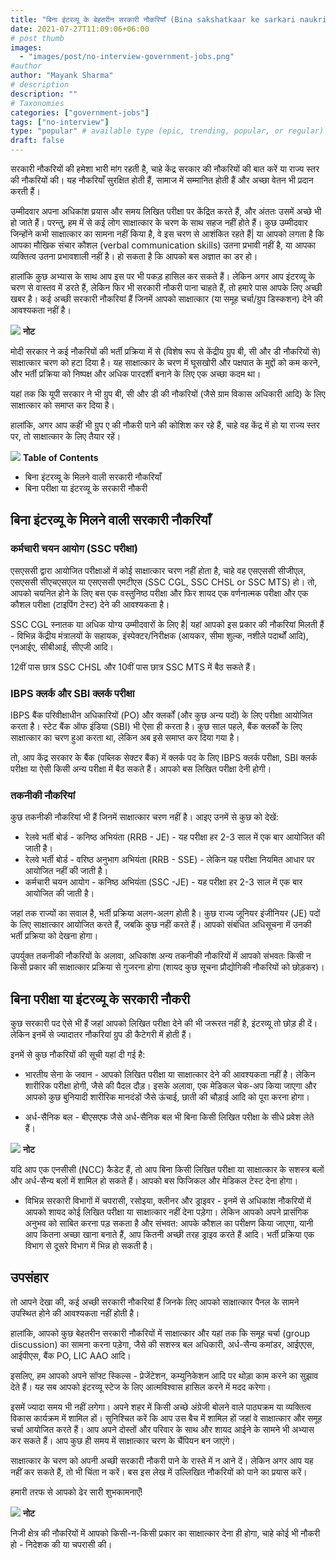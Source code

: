 ```yaml
---
title: "बिना इंटरव्यू के बेहतरीन सरकारी नौकरियाँ (Bina sakshatkaar ke sarkari naukri)"
date: 2021-07-27T11:09:06+06:00
# post thumb
images:
  - "images/post/no-interview-government-jobs.png"
#author
author: "Mayank Sharma"
# description
description: ""
# Taxonomies
categories: ["government-jobs"]
tags: ["no-interview"]
type: "popular" # available type (epic, trending, popular, or regular)
draft: false
---
```


सरकारी नौकरियों की हमेशा भारी मांग रहती है, चाहे केंद्र सरकार की नौकरियों की बात करें या राज्य स्तर की नौकरियों की। यह नौकरियाँ सुरक्षित होती हैं, सामाज में सम्मानित होती हैं और अच्छा वेतन भी प्रदान करती हैं।

उम्मीदवार अपना अधिकांश प्रयास और समय लिखित परीक्षा पर केंद्रित करते हैं, और अंततः उसमें अच्छे भी हो जाते हैं। परन्तु, हम में से कई लोग साक्षात्कार के चरण के साथ सहज नहीं होते हैं। कुछ उम्मीदवार जिन्होंने कभी साक्षात्कार का सामना नहीं किया है, वे इस चरण से आशंकित रहते हैं| या आपको लगता है कि आपका मौखिक संचार कौशल (verbal communication skills) उतना प्रभावी नहीं है, या आपका व्यक्तित्व उतना प्रभावशाली नहीं है। हो सकता है कि आपको बस अज्ञात का डर हो।

हालांकि कुछ अभ्यास के साथ आप इस पर भी पकड़ हासिल कर सकते हैं। लेकिन अगर आप इंटरव्यू के चरण से वास्तव में डरते हैं, लेकिन फिर भी सरकारी नौकरी पाना चाहते हैं, तो हमारे पास आपके लिए अच्छी खबर है। कई अच्छी सरकारी नौकरियां हैं जिनमें आपको साक्षात्कार (या समूह चर्चा/ग्रुप डिस्कशन) देने की आवश्यकता नहीं है।

<div class="toc-mak">
  <img src="../../../images/pencil.png">
  <b>नोट</b><br>

मोदी सरकार ने कई नौकरियों की भर्ती प्रक्रिया में से (विशेष रूप से केंद्रीय ग्रुप बी, सी और डी नौकरियों से) साक्षात्कार चरण को हटा दिया है। यह साक्षात्कार के चरण में घूसखोरी और पक्षपात के मुद्दों को कम करने, और भर्ती प्रक्रिया को निष्पक्ष और अधिक पारदर्शी बनाने के लिए एक अच्छा कदम था।

यहां तक कि यूपी सरकार ने भी ग्रुप बी, सी और डी की नौकरियों (जैसे ग्राम विकास अधिकारी आदि) के लिए साक्षात्कार को समाप्त कर दिया है।

हालांकि, अगर आप कहीं भी ग्रुप ए की नौकरी पाने की कोशिश कर रहे हैं, चाहे वह केंद्र में हो या राज्य स्तर पर, तो साक्षात्कार के लिए तैयार रहें।
</div>

<div class="toc-mak">
<img src="../../../images/pencil.png">
<b>Table of Contents</b>
<ul>
<li>बिना इंटरव्यू के मिलने वाली सरकारी नौकरियाँ</li>
<li>बिना परीक्षा या इंटरव्यू के सरकारी नौकरी</li>
</ul>
</div>

## बिना इंटरव्यू के मिलने वाली सरकारी नौकरियाँ 

### कर्मचारी चयन आयोग (SSC परीक्षा)

एसएससी द्वारा आयोजित परीक्षाओं में कोई साक्षात्कार चरण नहीं होता है, चाहे वह एसएससी सीजीएल, एसएससी सीएचएसएल या एसएससी एमटीएस (SSC CGL, SSC CHSL or SSC MTS) हो। तो, आपको चयनित होने के लिए बस एक वस्तुनिष्ठ परीक्षा और फिर शायद एक वर्णनात्मक परीक्षा और एक कौशल परीक्षा (टाइपिंग टेस्ट) देने की आवश्यकता है।

SSC CGL स्नातक या अधिक योग्य उम्मीदवारों के लिए है| यहां आपको इस प्रकार की नौकरियां मिलती हैं - विभिन्न केंद्रीय मंत्रालयों के सहायक, इंस्पेक्टर/निरीक्षक (आयकर, सीमा शुल्क, नशीले पदार्थों आदि), एनआईए, सीबीआई, सीएजी आदि।

12वीं पास छात्र SSC CHSL और 10वीं पास छात्र SSC MTS में बैठ सकते हैं।

### IBPS क्लर्क और SBI क्लर्क परीक्षा

IBPS बैंक परिवीक्षाधीन अधिकारियों (PO) और क्लर्कों (और कुछ अन्य पदों) के लिए परीक्षा आयोजित करता है। स्टेट बैंक ऑफ इंडिया (SBI) भी ऐसा ही करता है। कुछ साल पहले, बैंक क्लर्कों के लिए साक्षात्कार का चरण हुआ करता था, लेकिन अब इसे समाप्त कर दिया गया है।

तो, आप केंद्र सरकार के बैंक (पब्लिक सेक्टर बैंक) में क्लर्क पद के लिए IBPS क्लर्क परीक्षा, SBI क्लर्क परीक्षा या ऐसी किसी अन्य परीक्षा में बैठ सकते हैं। आपको बस लिखित परीक्षा देनी होगी।

### तकनीकी नौकरियां

कुछ तकनीकी नौकरियां भी हैं जिनमें साक्षात्कार चरण नहीं है। आइए उनमें से कुछ को देखें:

* रेलवे भर्ती बोर्ड - कनिष्ठ अभियंता (RRB - JE) - यह परीक्षा हर 2-3 साल में एक बार आयोजित की जाती है।
* रेलवे भर्ती बोर्ड - वरिष्ठ अनुभाग अभियंता (RRB - SSE) - लेकिन यह परीक्षा नियमित आधार पर आयोजित नहीं की जाती है।
* कर्मचारी चयन आयोग - कनिष्ठ अभियंता (SSC -JE) - यह परीक्षा हर 2-3 साल में एक बार आयोजित की जाती है।

जहां तक राज्यों का सवाल है, भर्ती प्रक्रिया अलग-अलग होती है। कुछ राज्य जूनियर इंजीनियर (JE) पदों के लिए साक्षात्कार आयोजित करते हैं, जबकि कुछ नहीं करते हैं। आपको संबंधित अधिसूचना में उनकी भर्ती प्रक्रिया को देखना होगा।

उपर्युक्त तकनीकी नौकरियों के अलावा, अधिकांश अन्य तकनीकी नौकरियों में आपको संभवतः किसी न किसी प्रकार की साक्षात्कार प्रक्रिया से गुजरना होगा (शायद कुछ सूचना प्रौद्योगिकी नौकरियों को छोड़कर)।


## बिना परीक्षा या इंटरव्यू के सरकारी नौकरी

कुछ सरकारी पद ऐसे भी हैं जहां आपको लिखित परीक्षा देने की भी जरूरत नहीं है, इंटरव्यू तो छोड़ ही दें। लेकिन इनमें से ज्यादातर नौकरियां ग्रुप डी कैटेगरी में होती हैं।

इनमें से कुछ नौकरियों की सूची यहां दी गई है:

* भारतीय सेना के जवान - आपको लिखित परीक्षा या साक्षात्कार देने की आवश्यकता नहीं है। लेकिन शारीरिक परीक्षा होगी, जैसे की पैदल दौड़। इसके अलावा, एक मेडिकल चेक-अप किया जाएगा और आपको कुछ बुनियादी शारीरिक मानदंडों जैसे ऊंचाई, छाती की चौड़ाई आदि को पूरा करना होगा।

* अर्ध-सैनिक बल - बीएसएफ जैसे अर्ध-सैनिक बल भी बिना किसी लिखित परीक्षा के सीधे प्रवेश लेते हैं।

<div class="toc-mak">
  <img src="../../../images/pencil.png">
  <b>नोट</b><br>

यदि आप एक एनसीसी (NCC) कैडेट हैं, तो आप बिना किसी लिखित परीक्षा या साक्षात्कार के सशस्त्र बलों और अर्ध-सैन्य बलों में शामिल हो सकते हैं। आपको बस फिजिकल और मेडिकल टेस्ट देना होगा।
</div>

* विभिन्न सरकारी विभागों में चपरासी, रसोइया, क्लीनर और ड्राइवर - इनमें से अधिकांश नौकरियों में आपको शायद कोई लिखित परीक्षा या साक्षात्कार नहीं देना पड़ेगा। लेकिन आपको अपने प्रासंगिक अनुभव को साबित करना पड़ सकता है और संभवत: आपके कौशल का परीक्षण किया जाएगा, यानी आप कितना अच्छा खाना बनाते हैं, आप कितनी अच्छी तरह ड्राइव करते हैं आदि। भर्ती प्रक्रिया एक विभाग से दूसरे विभाग में भिन्न हो सकती है।


## उपसंहार 

तो आपने देखा की, कई अच्छी सरकारी नौकरियां हैं जिनके लिए आपको साक्षात्कार पैनल के सामने उपस्थित होने की आवश्यकता नहीं होती है।

हालांकि, आपको कुछ बेहतरीन सरकारी नौकरियों में साक्षात्कार और यहां तक कि समूह चर्चा (group discussion) का सामना करना पड़ेगा, जैसे की सशस्त्र बल अधिकारी, अर्ध-सैन्य कमांडर, आईएएस, आईपीएस, बैंक PO, LIC AAO आदि।

इसलिए, हम आपको अपने सॉफ्ट स्किल्स - प्रेजेंटेशन, कम्युनिकेशन आदि पर थोड़ा काम करने का सुझाव देते हैं। यह सब आपको इंटरव्यू स्टेज के लिए आत्मविश्वास हासिल करने में मदद करेगा।

इसमें ज्यादा समय भी नहीं लगेगा। अपने शहर में किसी अच्छे अंग्रेजी बोलने वाले पाठ्यक्रम या व्यक्तित्व विकास कार्यक्रम में शामिल हों। सुनिश्चित करें कि आप उस बैच में शामिल हों जहां वे साक्षात्कार और समूह चर्चा आयोजित करते हैं। आप अपने दोस्तों और परिवार के साथ और शायद आईने के सामने भी अभ्यास कर सकते हैं। आप कुछ ही समय में साक्षात्कार चरण के चैंपियन बन जाएंगे।

साक्षात्कार के चरण को अपनी अच्छी सरकारी नौकरी पाने के रास्ते में न आने दें। लेकिन अगर आप यह नहीं कर सकते हैं, तो भी चिंता न करें। बस इस लेख में उल्लिखित नौकरियों को पाने का प्रयास करें।

हमारी तरफ से आपको ढेर सारी शुभकामनाएँ!

<div class="toc-mak">
  <img src="../../../images/pencil.png">
  <b>नोट</b><br>

निजी क्षेत्र की नौकरियों में आपको किसी-न-किसी प्रकार का साक्षात्कार देना ही होगा, चाहे कोई भी नौकरी हो - निदेशक की या चपरासी की।
</div>

